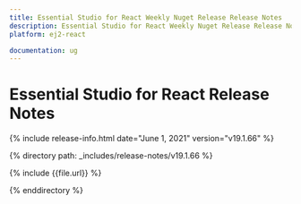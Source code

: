 ```yaml
---
title: Essential Studio for React Weekly Nuget Release Release Notes  
description: Essential Studio for React Weekly Nuget Release Release Notes  
platform: ej2-react

documentation: ug
---
```


# Essential Studio for  React  Release Notes  

{% include release-info.html date="June 1, 2021"   version="v19.1.66"  %} 

{% directory path: _includes/release-notes/v19.1.66 %}

{% include {{file.url}} %}

{% enddirectory %}
